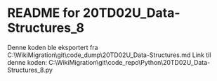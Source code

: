 # README for 20TD02U_Data-Structures_8
Denne koden ble eksportert fra C:\WikiMigration\git\code_dump\20TD02U_Data-Structures.md
Link til denne koden: C:\WikiMigration\git\code_repo\Python\20TD02U_Data-Structures_8.py
